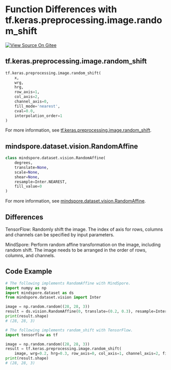 # Function Differences with tf.keras.preprocessing.image.random_shift

[![View Source On Gitee](https://mindspore-website.obs.cn-north-4.myhuaweicloud.com/website-images/r2.1/resource/_static/logo_source_en.svg)](https://gitee.com/mindspore/docs/blob/r2.1/docs/mindspore/source_en/note/api_mapping/tensorflow_diff/random_shift.md)

## tf.keras.preprocessing.image.random_shift

```python
tf.keras.preprocessing.image.random_shift(
    x,
    wrg,
    hrg,
    row_axis=1,
    col_axis=2,
    channel_axis=0,
    fill_mode='nearest',
    cval=0.0,
    interpolation_order=1
)
```

For more information, see [tf.keras.preprocessing.image.random_shift](https://www.tensorflow.org/versions/r1.15/api_docs/python/tf/keras/preprocessing/image/random_shift).

## mindspore.dataset.vision.RandomAffine

```python
class mindspore.dataset.vision.RandomAffine(
    degrees,
    translate=None,
    scale=None,
    shear=None,
    resample=Inter.NEAREST,
    fill_value=0
)
```

For more information, see [mindspore.dataset.vision.RandomAffine](https://mindspore.cn/docs/en/r2.1/api_python/dataset_vision/mindspore.dataset.vision.RandomAffine.html#mindspore.dataset.vision.RandomAffine).

## Differences

TensorFlow: Randomly shift the image. The index of axis for rows, columns and channels can be specified by input parameters.

MindSpore: Perform random affine transformation on the image, including random shift. The image needs to be arranged in the order of rows, columns, and channels.

## Code Example

```python
# The following implements RandomAffine with MindSpore.
import numpy as np
import mindspore.dataset as ds
from mindspore.dataset.vision import Inter

image = np.random.random((28, 28, 3))
result = ds.vision.RandomAffine(0, translate=(0.2, 0.3), resample=Inter.NEAREST)(image)
print(result.shape)
# (28, 28, 3)

# The following implements random_shift with TensorFlow.
import tensorflow as tf

image = np.random.random((28, 28, 3))
result = tf.keras.preprocessing.image.random_shift(
    image, wrg=0.2, hrg=0.3, row_axis=0, col_axis=1, channel_axis=2, fill_mode='nearest')
print(result.shape)
# (28, 28, 3)
```

